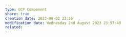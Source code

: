 ```yaml
---
type: GCP Component 
share: true
creation date: 2023-08-02 23:56
modification date: Wednesday 2nd August 2023 23:57:49
related:
---
```



